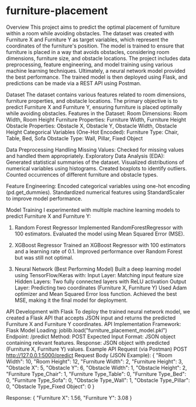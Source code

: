 # furniture-placement
Overview
This project aims to predict the optimal placement of furniture within a room while avoiding obstacles. The dataset was created with Furniture X and Furniture Y as target variables, which represent the coordinates of the furniture's position. The model is trained to ensure that furniture is placed in a way that avoids obstacles, considering room dimensions, furniture size, and obstacle locations.
The project includes data preprocessing, feature engineering, and model training using various machine learning techniques. Ultimately, a neural network model provided the best performance. The trained model is then deployed using Flask, and predictions can be made via a REST API using Postman.

Dataset
The dataset contains various features related to room dimensions, furniture properties, and obstacle locations. The primary objective is to predict Furniture X and Furniture Y, ensuring furniture is placed optimally while avoiding obstacles.
Features in the Dataset:
Room Dimensions: Room Width, Room Height
Furniture Properties: Furniture Width, Furniture Height
Obstacle Properties: Obstacle X, Obstacle Y, Obstacle Width, Obstacle Height
Categorical Variables (One-Hot Encoded):
Furniture Type: Chair, Table, Bed, Sofa
Obstacle Type: Wall, Pillar, Fixed Object

Data Preprocessing
Handling Missing Values:
Checked for missing values and handled them appropriately.
Exploratory Data Analysis (EDA):
Generated statistical summaries of the dataset.
Visualized distributions of numerical variables using histograms.
Created boxplots to identify outliers.
Counted occurrences of different furniture and obstacle types.

Feature Engineering:
Encoded categorical variables using one-hot encoding (pd.get_dummies).
Standardized numerical features using StandardScaler to improve model performance.

Model Training
I experimented with multiple machine learning models to predict Furniture X and Furniture Y:

1. Random Forest Regressor
Implemented RandomForestRegressor with 100 estimators.
Evaluated the model using Mean Squared Error (MSE).

2. XGBoost Regressor
Trained an XGBoost Regressor with 100 estimators and a learning rate of 0.1.
Improved performance over Random Forest but was still not optimal.

3. Neural Network (Best Performing Model)
Built a deep learning model using TensorFlow/Keras with:
Input Layer: Matching input feature size
Hidden Layers: Two fully connected layers with ReLU activation
Output Layer: Predicting two coordinates (Furniture X, Furniture Y)
Used Adam optimizer and Mean Squared Error loss function.
Achieved the best MSE, making it the final model for deployment.

API Development with Flask
To deploy the trained neural network model, we created a Flask API that accepts JSON input and returns the predicted Furniture X and Furniture Y coordinates.
API Implementation
Framework: Flask
Model Loading: joblib.load("furniture_placement_model.pkl")
Endpoint: /predict
Method: POST
Expected Input Format: JSON object containing relevant features.
Response: JSON object with predicted (Furniture X, Furniture Y) values.
Example API Request (via Postman)
POST http://127.0.0.1:5000/predict
Request Body (JSON Example):
{
  "Room Width": 10,
  "Room Height": 12,
  "Furniture Width": 2,
  "Furniture Height": 3,
  "Obstacle X": 5,
  "Obstacle Y": 6,
  "Obstacle Width": 1,
  "Obstacle Height": 2,
  "Furniture Type_Chair": 1,
  "Furniture Type_Table": 0,
  "Furniture Type_Bed": 0,
  "Furniture Type_Sofa": 0,
  "Obstacle Type_Wall": 1,
  "Obstacle Type_Pillar": 0,
  "Obstacle Type_Fixed Object": 0
}

Response:
{
  "Furniture X": 1.56,
  "Furniture Y": 3.08
}
